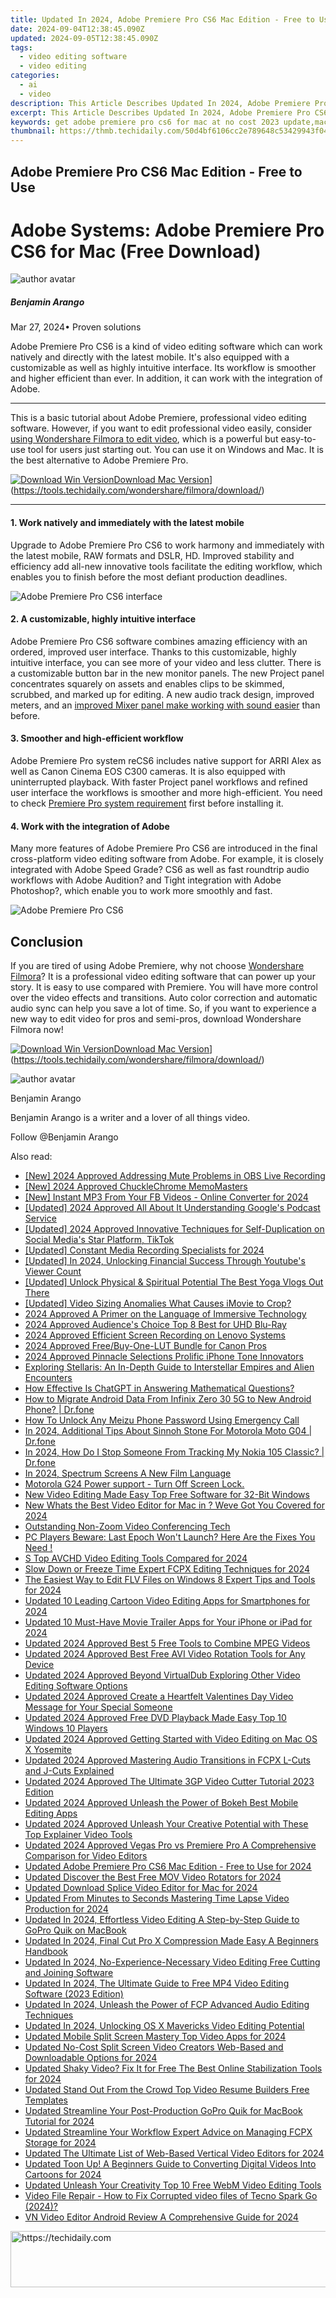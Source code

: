 ```yaml
---
title: Updated In 2024, Adobe Premiere Pro CS6 Mac Edition - Free to Use
date: 2024-09-04T12:38:45.090Z
updated: 2024-09-05T12:38:45.090Z
tags: 
  - video editing software
  - video editing
categories: 
  - ai
  - video
description: This Article Describes Updated In 2024, Adobe Premiere Pro CS6 Mac Edition - Free to Use
excerpt: This Article Describes Updated In 2024, Adobe Premiere Pro CS6 Mac Edition - Free to Use
keywords: get adobe premiere pro cs6 for mac at no cost 2023 update,mac users rejoice free adobe premiere pro cs6 download updated 2023,download adobe premiere pro cs6 mac free trial 2023 version,download adobe premiere pro cs6 for mac free 2023 edition,get adobe premiere pro cs6 mac edition free download link,adobe premiere pro cs6 mac edition free to use,adobe premiere pro cs6 mac version get it free
thumbnail: https://thmb.techidaily.com/50d4bf6106cc2e789648c53429943f049229011e6f572fe9945c7d91985d72b7.jpg
---
```


## Adobe Premiere Pro CS6 Mac Edition - Free to Use

# Adobe Systems: Adobe Premiere Pro CS6 for Mac (Free Download)

![author avatar](https://images.wondershare.com/filmora/article-images/benjamin-arango-author.jpg)

##### Benjamin Arango

 Mar 27, 2024• Proven solutions

Adobe Premiere Pro CS6 is a kind of video editing software which can work natively and directly with the latest mobile. It's also equipped with a customizable as well as highly intuitive interface. Its workflow is smoother and higher efficient than ever. In addition, it can work with the integration of Adobe.

---

This is a basic tutorial about Adobe Premiere, professional video editing software. However, if you want to edit professional video easily, consider [using Wondershare Filmora to edit video](https://tools.techidaily.com/wondershare/filmora/download/), which is a powerful but easy-to-use tool for users just starting out. You can use it on Windows and Mac. It is the best alternative to Adobe Premiere Pro.

[![Download Win Version](https://images.wondershare.com/filmora/guide/download-btn-win-pro.png)](https://tools.techidaily.com/wondershare/filmora/download/)[Download Mac Version](https://images.wondershare.com/filmora/guide/download-btn-mac-pro.png)](https://tools.techidaily.com/wondershare/filmora/download/)

---

#### 1\.  Work natively and immediately with the latest mobile

Upgrade to Adobe Premiere Pro CS6 to work harmony and immediately with the latest mobile, RAW formats and DSLR, HD. Improved stability and efficiency add all-new innovative tools facilitate the editing workflow, which enables you to finish before the most defiant production deadlines.

![Adobe Premiere Pro CS6 interface](https://images.wondershare.com/filmora/filmorapro/Adobe-Premiere-Pro-CS6-interface.jpg)

#### 2\. A customizable, highly intuitive interface

Adobe Premiere Pro CS6 software combines amazing efficiency with an ordered, improved user interface. Thanks to this customizable, highly intuitive interface, you can see more of your video and less clutter. There is a customizable button bar in the new monitor panels. The new Project panel concentrates squarely on assets and enables clips to be skimmed, scrubbed, and marked up for editing. A new audio track design, improved meters, and an [improved Mixer panel make working with sound easier](https://tools.techidaily.com/wondershare/filmora/download/) than before.

#### 3\. Smoother and high-efficient workflow

Adobe Premiere Pro system reCS6 includes native support for ARRI Alex as well as Canon Cinema EOS C300 cameras. It is also equipped with uninterrupted playback. With faster Project panel workflows and refined user interface the workflows is smoother and more high-efficient. You need to check [Premiere Pro system requirement](https://helpx.adobe.com/premiere-pro/system-requirements.html) first before installing it.

#### 4\. Work with the integration of Adobe

Many more features of Adobe Premiere Pro CS6 are introduced in the final cross-platform video editing software from Adobe. For example, it is closely integrated with Adobe Speed Grade? CS6 as well as fast roundtrip audio workflows with Adobe Audition? and Tight integration with Adobe Photoshop?, which enable you to work more smoothly and fast.

![Adobe Premiere Pro CS6](https://images.wondershare.com/images/macintosh/mac-video-editor/cdd49a4c08d76f0e96d60de701fdde61_big.jpg)

## Conclusion

If you are tired of using Adobe Premiere, why not choose [Wondershare Filmora](https://tools.techidaily.com/wondershare/filmora/download/)? It is a professional video editing software that can power up your story. It is easy to use compared with Premiere. You will have more control over the video effects and transitions. Auto color correction and automatic audio sync can help you save a lot of time. So, if you want to experience a new way to edit video for pros and semi-pros, download Wondershare Filmora now!

[![Download Win Version](https://images.wondershare.com/filmora/guide/download-btn-win-pro.png)](https://tools.techidaily.com/wondershare/filmora/download/)[Download Mac Version](https://images.wondershare.com/filmora/guide/download-btn-mac-pro.png)](https://tools.techidaily.com/wondershare/filmora/download/)

![author avatar](https://images.wondershare.com/filmora/article-images/benjamin-arango-author.jpg)

Benjamin Arango

Benjamin Arango is a writer and a lover of all things video.

Follow @Benjamin Arango

<span class="atpl-alsoreadstyle">Also read:</span>
<div><ul>
<li><a href="https://desktop-recording.techidaily.com/new-2024-approved-addressing-mute-problems-in-obs-live-recording/"><u>[New] 2024 Approved  Addressing Mute Problems in OBS Live Recording</u></a></li>
<li><a href="https://fox-info.techidaily.com/new-2024-approved-chucklechrome-memomasters/"><u>[New] 2024 Approved  ChuckleChrome  MemoMasters</u></a></li>
<li><a href="https://facebook-video-files.techidaily.com/new-instant-mp3-from-your-fb-videos-online-converter-for-2024/"><u>[New] Instant MP3 From Your FB Videos - Online Converter for 2024</u></a></li>
<li><a href="https://fox-info.techidaily.com/updated-2024-approved-all-about-it-understanding-googles-podcast-service/"><u>[Updated] 2024 Approved  All About It  Understanding Google's Podcast Service</u></a></li>
<li><a href="https://tiktok-video-recordings.techidaily.com/updated-2024-approved-innovative-techniques-for-self-duplication-on-social-medias-star-platform-tiktok/"><u>[Updated] 2024 Approved  Innovative Techniques for Self-Duplication on Social Media's Star Platform, TikTok</u></a></li>
<li><a href="https://screen-sharing-recording.techidaily.com/updated-constant-media-recording-specialists-for-2024/"><u>[Updated] Constant Media Recording Specialists for 2024</u></a></li>
<li><a href="https://youtube-zero.techidaily.com/ed-in-2024-unlocking-financial-success-through-youtubes-viewer-count/"><u>[Updated] In 2024, Unlocking Financial Success Through Youtube's Viewer Count</u></a></li>
<li><a href="https://facebook-video-share.techidaily.com/updated-unlock-physical-and-spiritual-potential-the-best-yoga-vlogs-out-there/"><u>[Updated] Unlock Physical & Spiritual Potential  The Best Yoga Vlogs Out There</u></a></li>
<li><a href="https://vp-tips.techidaily.com/updated-video-sizing-anomalies-what-causes-imovie-to-crop/"><u>[Updated] Video Sizing Anomalies  What Causes iMovie to Crop?</u></a></li>
<li><a href="https://extra-tips.techidaily.com/2024-approved-a-primer-on-the-language-of-immersive-technology/"><u>2024 Approved  A Primer on the Language of Immersive Technology</u></a></li>
<li><a href="https://extra-resources.techidaily.com/2024-approved-audiences-choice-top-8-best-for-uhd-blu-ray/"><u>2024 Approved  Audience's Choice  Top 8 Best for UHD Blu-Ray</u></a></li>
<li><a href="https://desktop-recording.techidaily.com/2024-approved-efficient-screen-recording-on-lenovo-systems/"><u>2024 Approved  Efficient Screen Recording on Lenovo Systems</u></a></li>
<li><a href="https://some-knowledge.techidaily.com/2024-approved-freebuy-one-lut-bundle-for-canon-pros/"><u>2024 Approved  Free/Buy-One-LUT Bundle for Canon Pros</u></a></li>
<li><a href="https://fox-access.techidaily.com/2024-approved-pinnacle-selections-prolific-iphone-tone-innovators/"><u>2024 Approved  Pinnacle Selections  Prolific iPhone Tone Innovators</u></a></li>
<li><a href="https://buynow-help.techidaily.com/exploring-stellaris-an-in-depth-guide-to-interstellar-empires-and-alien-encounters/"><u>Exploring Stellaris: An In-Depth Guide to Interstellar Empires and Alien Encounters</u></a></li>
<li><a href="https://tech-haven.techidaily.com/how-effective-is-chatgpt-in-answering-mathematical-questions/"><u>How Effective Is ChatGPT in Answering Mathematical Questions?</u></a></li>
<li><a href="https://blog-min.techidaily.com/how-to-migrate-android-data-from-infinix-zero-30-5g-to-new-android-phone-drfone-by-drfone-transfer-from-android-transfer-from-android/"><u>How to Migrate Android Data From Infinix Zero 30 5G to New Android Phone? | Dr.fone</u></a></li>
<li><a href="https://android-unlock.techidaily.com/how-to-unlock-any-meizu-phone-password-using-emergency-call-by-drfone-android/"><u>How To Unlock Any Meizu Phone Password Using Emergency Call</u></a></li>
<li><a href="https://android-pokemon-go.techidaily.com/in-2024-additional-tips-about-sinnoh-stone-for-motorola-moto-g04-drfone-by-drfone-virtual-android/"><u>In 2024, Additional Tips About Sinnoh Stone For Motorola Moto G04 | Dr.fone</u></a></li>
<li><a href="https://android-location-track.techidaily.com/in-2024-how-do-i-stop-someone-from-tracking-my-nokia-105-classic-drfone-by-drfone-virtual-android/"><u>In 2024, How Do I Stop Someone From Tracking My Nokia 105 Classic? | Dr.fone</u></a></li>
<li><a href="https://extra-skills.techidaily.com/in-2024-spectrum-screens-a-new-film-language/"><u>In 2024, Spectrum Screens  A New Film Language</u></a></li>
<li><a href="https://review-topics.techidaily.com/motorola-g24-power-support-turn-off-screen-lock-by-drfone-android-unlock-android-unlock/"><u>Motorola G24 Power support - Turn Off Screen Lock.</u></a></li>
<li><a href="https://smart-video-editing.techidaily.com/new-video-editing-made-easy-top-free-software-for-32-bit-windows/"><u>New Video Editing Made Easy Top Free Software for 32-Bit Windows</u></a></li>
<li><a href="https://smart-video-editing.techidaily.com/new-whats-the-best-video-editor-for-mac-in-weve-got-you-covered-for-2024/"><u>New Whats the Best Video Editor for Mac in ? Weve Got You Covered for 2024</u></a></li>
<li><a href="https://screen-mirroring-recording.techidaily.com/outstanding-non-zoom-video-conferencing-tech/"><u>Outstanding Non-Zoom Video Conferencing Tech</u></a></li>
<li><a href="https://win-answers.techidaily.com/pc-players-beware-last-epoch-wont-launch-here-are-the-fixes-you-need/"><u>PC Players Beware: Last Epoch Won't Launch? Here Are the Fixes You Need !</u></a></li>
<li><a href="https://smart-video-editing.techidaily.com/s-top-avchd-video-editing-tools-compared-for-2024/"><u>S Top AVCHD Video Editing Tools Compared for 2024</u></a></li>
<li><a href="https://smart-video-editing.techidaily.com/slow-down-or-freeze-time-expert-fcpx-editing-techniques-for-2024/"><u>Slow Down or Freeze Time Expert FCPX Editing Techniques for 2024</u></a></li>
<li><a href="https://smart-video-editing.techidaily.com/the-easiest-way-to-edit-flv-files-on-windows-8-expert-tips-and-tools-for-2024/"><u>The Easiest Way to Edit FLV Files on Windows 8 Expert Tips and Tools for 2024</u></a></li>
<li><a href="https://smart-video-editing.techidaily.com/updated-10-leading-cartoon-video-editing-apps-for-smartphones-for-2024/"><u>Updated 10 Leading Cartoon Video Editing Apps for Smartphones for 2024</u></a></li>
<li><a href="https://smart-video-editing.techidaily.com/updated-10-must-have-movie-trailer-apps-for-your-iphone-or-ipad-for-2024/"><u>Updated 10 Must-Have Movie Trailer Apps for Your iPhone or iPad for 2024</u></a></li>
<li><a href="https://smart-video-editing.techidaily.com/updated-2024-approved-best-5-free-tools-to-combine-mpeg-videos/"><u>Updated 2024 Approved Best 5 Free Tools to Combine MPEG Videos</u></a></li>
<li><a href="https://smart-video-editing.techidaily.com/updated-2024-approved-best-free-avi-video-rotation-tools-for-any-device/"><u>Updated 2024 Approved Best Free AVI Video Rotation Tools for Any Device</u></a></li>
<li><a href="https://smart-video-editing.techidaily.com/updated-2024-approved-beyond-virtualdub-exploring-other-video-editing-software-options/"><u>Updated 2024 Approved Beyond VirtualDub Exploring Other Video Editing Software Options</u></a></li>
<li><a href="https://smart-video-editing.techidaily.com/updated-2024-approved-create-a-heartfelt-valentines-day-video-message-for-your-special-someone/"><u>Updated 2024 Approved Create a Heartfelt Valentines Day Video Message for Your Special Someone</u></a></li>
<li><a href="https://smart-video-editing.techidaily.com/updated-2024-approved-free-dvd-playback-made-easy-top-10-windows-10-players/"><u>Updated 2024 Approved Free DVD Playback Made Easy Top 10 Windows 10 Players</u></a></li>
<li><a href="https://smart-video-editing.techidaily.com/updated-2024-approved-getting-started-with-video-editing-on-mac-os-x-yosemite/"><u>Updated 2024 Approved Getting Started with Video Editing on Mac OS X Yosemite</u></a></li>
<li><a href="https://smart-video-editing.techidaily.com/updated-2024-approved-mastering-audio-transitions-in-fcpx-l-cuts-and-j-cuts-explained/"><u>Updated 2024 Approved Mastering Audio Transitions in FCPX L-Cuts and J-Cuts Explained</u></a></li>
<li><a href="https://smart-video-editing.techidaily.com/updated-2024-approved-the-ultimate-3gp-video-cutter-tutorial-2023-edition/"><u>Updated 2024 Approved The Ultimate 3GP Video Cutter Tutorial 2023 Edition</u></a></li>
<li><a href="https://smart-video-editing.techidaily.com/updated-2024-approved-unleash-the-power-of-bokeh-best-mobile-editing-apps/"><u>Updated 2024 Approved Unleash the Power of Bokeh Best Mobile Editing Apps</u></a></li>
<li><a href="https://smart-video-editing.techidaily.com/updated-2024-approved-unleash-your-creative-potential-with-these-top-explainer-video-tools/"><u>Updated 2024 Approved Unleash Your Creative Potential with These Top Explainer Video Tools</u></a></li>
<li><a href="https://smart-video-editing.techidaily.com/updated-2024-approved-vegas-pro-vs-premiere-pro-a-comprehensive-comparison-for-video-editors/"><u>Updated 2024 Approved Vegas Pro vs Premiere Pro A Comprehensive Comparison for Video Editors</u></a></li>
<li><a href="https://smart-video-editing.techidaily.com/updated-adobe-premiere-pro-cs6-mac-edition-free-to-use-for-2024/"><u>Updated Adobe Premiere Pro CS6 Mac Edition - Free to Use for 2024</u></a></li>
<li><a href="https://smart-video-editing.techidaily.com/updated-discover-the-best-free-mov-video-rotators-for-2024/"><u>Updated Discover the Best Free MOV Video Rotators for 2024</u></a></li>
<li><a href="https://smart-video-editing.techidaily.com/updated-download-splice-video-editor-for-mac-for-2024/"><u>Updated Download Splice Video Editor for Mac for 2024</u></a></li>
<li><a href="https://smart-video-editing.techidaily.com/updated-from-minutes-to-seconds-mastering-time-lapse-video-production-for-2024/"><u>Updated From Minutes to Seconds Mastering Time Lapse Video Production for 2024</u></a></li>
<li><a href="https://smart-video-editing.techidaily.com/updated-in-2024-effortless-video-editing-a-step-by-step-guide-to-gopro-quik-on-macbook/"><u>Updated In 2024, Effortless Video Editing A Step-by-Step Guide to GoPro Quik on MacBook</u></a></li>
<li><a href="https://smart-video-editing.techidaily.com/updated-in-2024-final-cut-pro-x-compression-made-easy-a-beginners-handbook/"><u>Updated In 2024, Final Cut Pro X Compression Made Easy A Beginners Handbook</u></a></li>
<li><a href="https://smart-video-editing.techidaily.com/updated-in-2024-no-experience-necessary-video-editing-free-cutting-and-joining-software/"><u>Updated In 2024, No-Experience-Necessary Video Editing Free Cutting and Joining Software</u></a></li>
<li><a href="https://smart-video-editing.techidaily.com/updated-in-2024-the-ultimate-guide-to-free-mp4-video-editing-software-2023-edition/"><u>Updated In 2024, The Ultimate Guide to Free MP4 Video Editing Software (2023 Edition)</u></a></li>
<li><a href="https://smart-video-editing.techidaily.com/updated-in-2024-unleash-the-power-of-fcp-advanced-audio-editing-techniques/"><u>Updated In 2024, Unleash the Power of FCP Advanced Audio Editing Techniques</u></a></li>
<li><a href="https://smart-video-editing.techidaily.com/updated-in-2024-unlocking-os-x-mavericks-video-editing-potential/"><u>Updated In 2024, Unlocking OS X Mavericks Video Editing Potential</u></a></li>
<li><a href="https://smart-video-editing.techidaily.com/updated-mobile-split-screen-mastery-top-video-apps-for-2024/"><u>Updated Mobile Split Screen Mastery Top Video Apps for 2024</u></a></li>
<li><a href="https://smart-video-editing.techidaily.com/updated-no-cost-split-screen-video-creators-web-based-and-downloadable-options-for-2024/"><u>Updated No-Cost Split Screen Video Creators Web-Based and Downloadable Options for 2024</u></a></li>
<li><a href="https://smart-video-editing.techidaily.com/updated-shaky-video-fix-it-for-free-the-best-online-stabilization-tools-for-2024/"><u>Updated Shaky Video? Fix It for Free The Best Online Stabilization Tools for 2024</u></a></li>
<li><a href="https://smart-video-editing.techidaily.com/updated-stand-out-from-the-crowd-top-video-resume-builders-free-templates/"><u>Updated Stand Out From the Crowd Top Video Resume Builders Free Templates</u></a></li>
<li><a href="https://smart-video-editing.techidaily.com/updated-streamline-your-post-production-gopro-quik-for-macbook-tutorial-for-2024/"><u>Updated Streamline Your Post-Production GoPro Quik for MacBook Tutorial for 2024</u></a></li>
<li><a href="https://smart-video-editing.techidaily.com/updated-streamline-your-workflow-expert-advice-on-managing-fcpx-storage-for-2024/"><u>Updated Streamline Your Workflow Expert Advice on Managing FCPX Storage for 2024</u></a></li>
<li><a href="https://smart-video-editing.techidaily.com/updated-the-ultimate-list-of-web-based-vertical-video-editors-for-2024/"><u>Updated The Ultimate List of Web-Based Vertical Video Editors for 2024</u></a></li>
<li><a href="https://smart-video-editing.techidaily.com/updated-toon-up-a-beginners-guide-to-converting-digital-videos-into-cartoons-for-2024/"><u>Updated Toon Up! A Beginners Guide to Converting Digital Videos Into Cartoons for 2024</u></a></li>
<li><a href="https://smart-video-editing.techidaily.com/updated-unleash-your-creativity-top-10-free-webm-video-editing-tools/"><u>Updated Unleash Your Creativity Top 10 Free WebM Video Editing Tools</u></a></li>
<li><a href="https://techidaily.com/video-file-repair-how-to-fix-corrupted-video-files-of-tecno-spark-go-2024-by-stellar-video-repair-mobile-video-repair/"><u>Video File Repair - How to Fix Corrupted video files of Tecno Spark Go (2024)?</u></a></li>
<li><a href="https://smart-video-editing.techidaily.com/vn-video-editor-android-review-a-comprehensive-guide-for-2024/"><u>VN Video Editor Android Review A Comprehensive Guide for 2024</u></a></li>
</ul></div>

<ins class="adsbygoogle"
      style="display:block"
      data-ad-client="ca-pub-7571918770474297"
      data-ad-slot="8358498916"
      data-ad-format="auto"
      data-full-width-responsive="true"></ins>
<!-- affiliate ads begin -->
<a href="https://appsumo.8odi.net/c/5597632/2049370/7443" target="_top" id="2049370">
  <img src="//a.impactradius-go.com/display-ad/7443-2049370" border="0" alt="https://techidaily.com" width="728" height="90"/>
</a>
<img height="0" width="0" src="https://appsumo.8odi.net/i/5597632/2049370/7443" style="position:absolute;visibility:hidden;" border="0" />
<!-- affiliate ads end -->